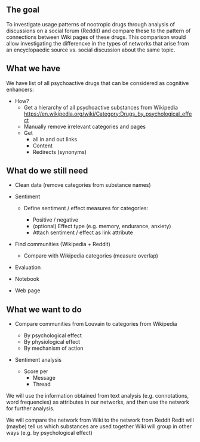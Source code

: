 ## The goal

To investigate usage patterns of nootropic drugs through analysis of discussions on a social forum (Reddit) and compare these to the pattern of connections between Wiki pages of these drugs. This comparison would allow investigating the differencxe in the types of networks that arise from an encyclopaedic source vs. social discussion about the same topic.
	
## What we have

We have list of all psychoactive drugs that can be considered as cognitive enhancers:

- How?
  - Get a hierarchy of all psychoactive substances from Wikipedia
			https://en.wikipedia.org/wiki/Category:Drugs_by_psychological_effect  
   - Manually remove irrelevant categories and pages
  - Get
    - all in and out links
	- Content
	- Redirects (synonyms)
		

## What do we still need
	
* Clean data (remove categories from substance names)
* Sentiment

  * Define sentiment / effect measures for categories:
  
    * Positive / negative
    * (optional) Effect type (e.g. memory, endurance, anxiety)
    * Attach sentiment / effect as link attribute
 
* Find communities (Wikipedia + Reddit)

    * Compare with Wikipedia categories (measure overlap)
    
* Evaluation
* Notebook
* Web page 
  

		

## What we want to do

- Compare communities from Louvain to categories from Wikipedia
    - By psychological effect
    - By physiological effect
    - By mechanism of action
	
- Sentiment analysis
	- Score per 
		- Message
		- Thread

We will use the information obtained from text analysis (e.g. connotations, word frequencies) as attributes in our networks, and then use the network for further analysis.

We will compare the network from Wiki to the network from Reddit
	Redit will (maybe) tell us which substances are used together
Wiki will group in other ways (e.g. by psychological effect)